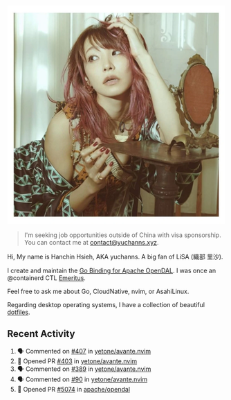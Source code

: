 <p align="center">
  <img src="./assets/LiSA2.webp" width=550 />
</p>

> I'm seeking job opportunities outside of China with visa sponsorship. You can contact me at contact@yuchanns.xyz.

Hi, My name is Hanchin Hsieh, AKA yuchanns. A big fan of LiSA (織部 里沙).

I create and maintain the [Go Binding for Apache OpenDAL](https://github.com/apache/opendal/tree/main/bindings/go). I was once an @containerd CTL [Emeritus](https://github.com/containerd/nerdctl/pull/3067).

Feel free to ask me about Go, CloudNative, nvim, or AsahiLinux.

Regarding desktop operating systems, I have a collection of beautiful [dotfiles](https://github.com/yuchanns/dotfiles).

## Recent Activity

<!--START_SECTION:activity-->
1. 🗣 Commented on [#407](https://github.com/yetone/avante.nvim/pull/407#issuecomment-2322727928) in [yetone/avante.nvim](https://github.com/yetone/avante.nvim)
2. 💪 Opened PR [#403](https://github.com/yetone/avante.nvim/pull/403) in [yetone/avante.nvim](https://github.com/yetone/avante.nvim)
3. 🗣 Commented on [#389](https://github.com/yetone/avante.nvim/issues/389#issuecomment-2320211155) in [yetone/avante.nvim](https://github.com/yetone/avante.nvim)
4. 🗣 Commented on [#90](https://github.com/yetone/avante.nvim/issues/90#issuecomment-2320198004) in [yetone/avante.nvim](https://github.com/yetone/avante.nvim)
5. 💪 Opened PR [#5074](https://github.com/apache/opendal/pull/5074) in [apache/opendal](https://github.com/apache/opendal)
<!--END_SECTION:activity-->

